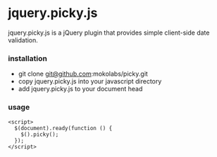 # jquery.picky.js

jquery.picky.js is a jQuery plugin that provides simple client-side date validation.

### installation

- git clone git@github.com:mokolabs/picky.git
- copy jquery.picky.js into your javascript directory
- add jquery.picky.js to your document head

### usage

    <script>
      $(document).ready(function () {
        $().picky();
      });
  	</script>
  
